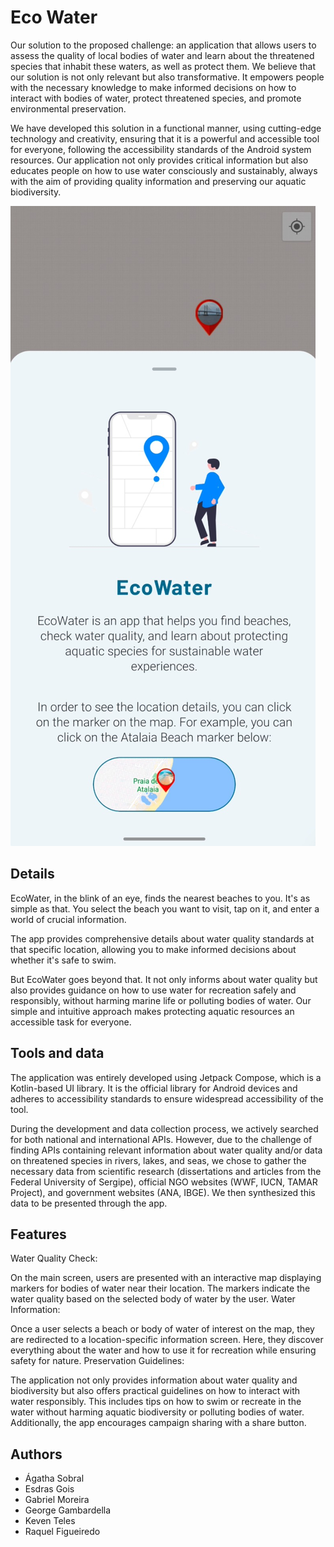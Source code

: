 
# Eco Water

Our solution to the proposed challenge: an application that allows users to assess the quality of local bodies of water and learn about the threatened species that inhabit these waters, as well as protect them. We believe that our solution is not only relevant but also transformative. It empowers people with the necessary knowledge to make informed decisions on how to interact with bodies of water, protect threatened species, and promote environmental preservation.

We have developed this solution in a functional manner, using cutting-edge technology and creativity, ensuring that it is a powerful and accessible tool for everyone, following the accessibility standards of the Android system resources. Our application not only provides critical information but also educates people on how to use water consciously and sustainably, always with the aim of providing quality information and preserving our aquatic biodiversity.

<img src="https://raw.githubusercontent.com/gsesdras/ecowater/main/images/1.jpeg?token=GHSAT0AAAAAACIRS6IZ4C5UMC2RVA2A63EEZJDJQUA" />

## Details

EcoWater, in the blink of an eye, finds the nearest beaches to you. It's as simple as that. You select the beach you want to visit, tap on it, and enter a world of crucial information.

The app provides comprehensive details about water quality standards at that specific location, allowing you to make informed decisions about whether it's safe to swim.

But EcoWater goes beyond that. It not only informs about water quality but also provides guidance on how to use water for recreation safely and responsibly, without harming marine life or polluting bodies of water. Our simple and intuitive approach makes protecting aquatic resources an accessible task for everyone.

## Tools and data

The application was entirely developed using Jetpack Compose, which is a Kotlin-based UI library. It is the official library for Android devices and adheres to accessibility standards to ensure widespread accessibility of the tool.


During the development and data collection process, we actively searched for both national and international APIs. However, due to the challenge of finding APIs containing relevant information about water quality and/or data on threatened species in rivers, lakes, and seas, we chose to gather the necessary data from scientific research (dissertations and articles from the Federal University of Sergipe), official NGO websites (WWF, IUCN, TAMAR Project), and government websites (ANA, IBGE). We then synthesized this data to be presented through the app.



## Features

Water Quality Check:

On the main screen, users are presented with an interactive map displaying markers for bodies of water near their location.
The markers indicate the water quality based on the selected body of water by the user.
Water Information:

Once a user selects a beach or body of water of interest on the map, they are redirected to a location-specific information screen.
Here, they discover everything about the water and how to use it for recreation while ensuring safety for nature.
Preservation Guidelines:

The application not only provides information about water quality and biodiversity but also offers practical guidelines on how to interact with water responsibly.
This includes tips on how to swim or recreate in the water without harming aquatic biodiversity or polluting bodies of water.
Additionally, the app encourages campaign sharing with a share button.



## Authors

- Ágatha Sobral
- Esdras Gois
- Gabriel Moreira
- George Gambardella
- Keven Teles
- Raquel Figueiredo


